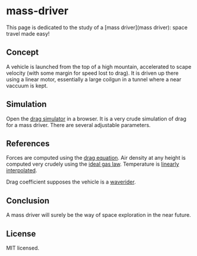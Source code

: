 # mass-driver

This page is dedicated to the study of a
[mass driver](mass driver):
space travel made easy!

## Concept

A vehicle is launched from the top of a high mountain,
accelerated to scape velocity
(with some margin for speed lost to drag).
It is driven up there using a linear motor,
essentially a large coilgun in a tunnel
where a near vaccuum is kept.

## Simulation

Open the [drag simulator](./drag.html) in a browser.
It is a very crude simulation of drag for a mass driver.
There are several adjustable parameters.

## References

Forces are computed using the
[drag equation](https://en.wikipedia.org/wiki/Drag_equation).
Air density at any height is computed very crudely using the
[ideal gas law](https://en.wikipedia.org/wiki/Density_of_air).
Temperature is
[linearly interpolated](http://acmg.seas.harvard.edu/people/faculty/djj/book/bookchap2.html).

Drag coefficient supposes the vehicle is a
[waverider](http://www.aerospaceweb.org/design/waverider/main.shtml).

## Conclusion

A mass driver will surely be the way of space exploration
in the near future.

## License

MIT licensed.

